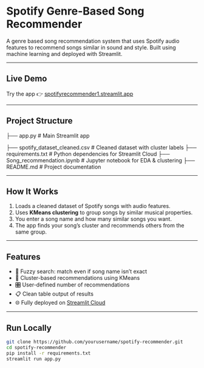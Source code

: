 # Spotify Genre-Based Song Recommender

A genre based song recommendation system that uses Spotify audio features to recommend songs similar in sound and style. Built using machine learning and deployed with Streamlit.

---

## Live Demo

Try the app 👉 [spotifyrecommender1.streamlit.app](https://spotifyrecommender1.streamlit.app)

---

## Project Structure



├── app.py # Main Streamlit app

├── spotify_dataset_cleaned.csv # Cleaned dataset with cluster labels
├── requirements.txt # Python dependencies for Streamlit Cloud
├── Song_recommendation.ipynb # Jupyter notebook for EDA & clustering
├── README.md # Project documentation


---

## How It Works

1. Loads a cleaned dataset of Spotify songs with audio features.
2. Uses **KMeans clustering** to group songs by similar musical properties.
3. You enter a song name and how many similar songs you want.
4. The app finds your song’s cluster and recommends others from the same group.

---

## Features

- 🔎 Fuzzy search: match even if song name isn’t exact
- 🎯 Cluster-based recommendations using KMeans
- 🎛️ User-defined number of recommendations
- 📋 Clean table output of results
- 🌐 Fully deployed on [Streamlit Cloud](https://streamlit.io/cloud)

---

## Run Locally

```bash
git clone https://github.com/yourusername/spotify-recommender.git
cd spotify-recommender
pip install -r requirements.txt
streamlit run app.py
